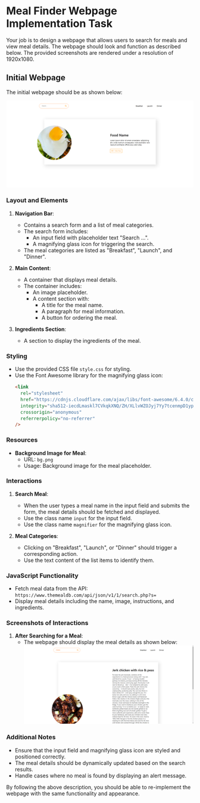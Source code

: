 
# Meal Finder Webpage Implementation Task

Your job is to design a webpage that allows users to search for meals and view meal details. The webpage should look and function as described below. The provided screenshots are rendered under a resolution of 1920x1080.

## Initial Webpage

The initial webpage should be as shown below:

![initial webpage](./_images/origin.png)

### Layout and Elements

1. **Navigation Bar**:
    - Contains a search form and a list of meal categories.
    - The search form includes:
        - An input field with placeholder text "Search ...".
        - A magnifying glass icon for triggering the search.
    - The meal categories are listed as "Breakfast", "Launch", and "Dinner".

2. **Main Content**:
    - A container that displays meal details.
    - The container includes:
        - An image placeholder.
        - A content section with:
            - A title for the meal name.
            - A paragraph for meal information.
            - A button for ordering the meal.

3. **Ingredients Section**:
    - A section to display the ingredients of the meal.

### Styling

- Use the provided CSS file `style.css` for styling.
- Use the Font Awesome library for the magnifying glass icon:
    ```html
    <link
      rel="stylesheet"
      href="https://cdnjs.cloudflare.com/ajax/libs/font-awesome/6.4.0/css/all.min.css"
      integrity="sha512-iecdLmaskl7CVkqkXNQ/ZH/XLlvWZOJyj7Yy7tcenmpD1ypASozpmT/E0iPtmFIB46ZmdtAc9eNBvH0H/ZpiBw=="
      crossorigin="anonymous"
      referrerpolicy="no-referrer"
    />
    ```

### Resources

- **Background Image for Meal**:
    - URL: `bg.png`
    - Usage: Background image for the meal placeholder.

### Interactions

1. **Search Meal**:
    - When the user types a meal name in the input field and submits the form, the meal details should be fetched and displayed.
    - Use the class name `input` for the input field.
    - Use the class name `magnifier` for the magnifying glass icon.

2. **Meal Categories**:
    - Clicking on "Breakfast", "Launch", or "Dinner" should trigger a corresponding action.
    - Use the text content of the list items to identify them.

### JavaScript Functionality

- Fetch meal data from the API: `https://www.themealdb.com/api/json/v1/1/search.php?s=`
- Display meal details including the name, image, instructions, and ingredients.

### Screenshots of Interactions

1. **After Searching for a Meal**:
    - The webpage should display the meal details as shown below:
    ![after search meal](./_images/after_search_meal.png)


### Additional Notes

- Ensure that the input field and magnifying glass icon are styled and positioned correctly.
- The meal details should be dynamically updated based on the search results.
- Handle cases where no meal is found by displaying an alert message.

By following the above description, you should be able to re-implement the webpage with the same functionality and appearance.
